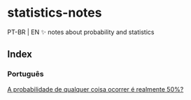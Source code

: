 # statistics-notes
PT-BR | EN :sparkles: notes about probability and statistics

## Index
### Português
[A probabilidade de qualquer coisa ocorrer é realmente 50%?](https://github.com/wrongbyte/statistics-notes/blob/main/pt/A%20probabilidade%20de%20qualquer%20coisa%20ocorrer%20%C3%A9%2050%25%3F.md)
